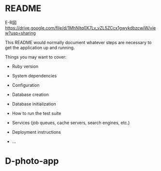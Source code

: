 # README

E-R図
https://drive.google.com/file/d/1MhNltq0X7Lv_vZL5ZCcx1gwykdbzcwiW/view?usp=sharing

This README would normally document whatever steps are necessary to get the
application up and running.

Things you may want to cover:

* Ruby version

* System dependencies

* Configuration

* Database creation

* Database initialization

* How to run the test suite

* Services (job queues, cache servers, search engines, etc.)

* Deployment instructions

* ...
# D-photo-app
